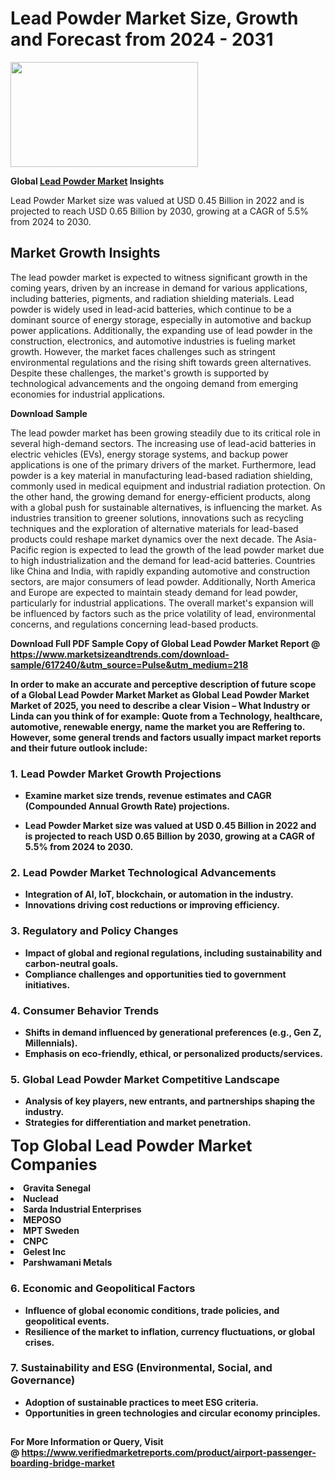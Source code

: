 <H1>Lead Powder Market Size, Growth and Forecast from 2024 - 2031</H1><img class="aligncenter size-medium wp-image-584254" src="https://thirdeyenews.in/wp-content/uploads/2024/09/Global-Market-Research-300x168.jpeg" alt="" width="300" height="168" /><p><strong>Global&nbsp;<a href="https://www.marketsizeandtrends.com/download-sample/617240/&amp;utm_source=Pulse&amp;utm_medium=218">Lead Powder Market</a> Insights</strong></p><p>Lead Powder Market size was valued at USD 0.45 Billion in 2022 and is projected to reach USD 0.65 Billion by 2030, growing at a CAGR of 5.5% from 2024 to 2030.</p><p><h2>Market Growth Insights</h2> <p>The lead powder market is expected to witness significant growth in the coming years, driven by an increase in demand for various applications, including batteries, pigments, and radiation shielding materials. Lead powder is widely used in lead-acid batteries, which continue to be a dominant source of energy storage, especially in automotive and backup power applications. Additionally, the expanding use of lead powder in the construction, electronics, and automotive industries is fueling market growth. However, the market faces challenges such as stringent environmental regulations and the rising shift towards green alternatives. Despite these challenges, the market's growth is supported by technological advancements and the ongoing demand from emerging economies for industrial applications.</p> <p><strong>Download Sample</strong></p> <p>The lead powder market has been growing steadily due to its critical role in several high-demand sectors. The increasing use of lead-acid batteries in electric vehicles (EVs), energy storage systems, and backup power applications is one of the primary drivers of the market. Furthermore, lead powder is a key material in manufacturing lead-based radiation shielding, commonly used in medical equipment and industrial radiation protection. On the other hand, the growing demand for energy-efficient products, along with a global push for sustainable alternatives, is influencing the market. As industries transition to greener solutions, innovations such as recycling techniques and the exploration of alternative materials for lead-based products could reshape market dynamics over the next decade. The Asia-Pacific region is expected to lead the growth of the lead powder market due to high industrialization and the demand for lead-acid batteries. Countries like China and India, with rapidly expanding automotive and construction sectors, are major consumers of lead powder. Additionally, North America and Europe are expected to maintain steady demand for lead powder, particularly for industrial applications. The overall market's expansion will be influenced by factors such as the price volatility of lead, environmental concerns, and regulations concerning lead-based products. <p><strong></p><p><span class=""><strong>Download Full PDF Sample Copy of Global Lead Powder Market Report</strong> @ <a href="https://www.marketsizeandtrends.com/download-sample/617240/&amp;utm_source=Pulse&amp;utm_medium=218" target="_blank">https://www.marketsizeandtrends.com/download-sample/617240/&amp;utm_source=Pulse&amp;utm_medium=218</a></span></p><p>In order to make an accurate and perceptive description of future scope of a Global&nbsp;Lead Powder Market Market as Global&nbsp;Lead Powder Market Market of 2025, you need to describe a clear Vision &ndash; What Industry or Linda can you think of for example: Quote from a Technology, healthcare, automotive, renewable energy, name the market you are Reffering to. However, some general trends and factors usually impact market reports and their future outlook include:</p><h3>1.&nbsp;<strong>Lead Powder Market Growth Projections</strong></h3><ul><li>Examine market size trends, revenue estimates and CAGR (Compounded Annual Growth Rate) projections.</li><li><p>Lead Powder Market size was valued at USD 0.45 Billion in 2022 and is projected to reach USD 0.65 Billion by 2030, growing at a CAGR of 5.5% from 2024 to 2030.</p></li></ul><h3>2.&nbsp;<strong>Lead Powder Market Technological Advancements</strong></h3><ul><li>Integration of AI, IoT, blockchain, or automation in the industry.</li><li>Innovations driving cost reductions or improving efficiency.</li></ul><h3>3.&nbsp;<strong>Regulatory and Policy Changes</strong></h3><ul><li>Impact of global and regional regulations, including sustainability and carbon-neutral goals.</li><li>Compliance challenges and opportunities tied to government initiatives.</li></ul><h3>4.&nbsp;<strong>Consumer Behavior Trends</strong></h3><ul><li>Shifts in demand influenced by generational preferences (e.g., Gen Z, Millennials).</li><li>Emphasis on eco-friendly, ethical, or personalized products/services.</li></ul><h3>5.&nbsp;<strong>Global Lead Powder Market Competitive Landscape</strong></h3><ul><li>Analysis of key players, new entrants, and partnerships shaping the industry.</li><li>Strategies for differentiation and market penetration.</li></ul><p data-pm-slice="1 1 []"><span style="color: inherit; font-family: inherit; font-size: 25px;">Top Global Lead Powder Market Companies</span></p><div class="" data-test-id=""><p><li>Gravita Senegal</li><li> Nuclead</li><li> Sarda Industrial Enterprises</li><li> MEPOSO</li><li> MPT Sweden</li><li> CNPC</li><li> Gelest Inc</li><li> Parshwamani Metals</li></p></div><h3>6.&nbsp;<strong>Economic and Geopolitical Factors</strong></h3><ul><li>Influence of global economic conditions, trade policies, and geopolitical events.</li><li>Resilience of the market to inflation, currency fluctuations, or global crises.</li></ul><h3>7.&nbsp;<strong>Sustainability and ESG (Environmental, Social, and Governance)</strong></h3><ul><li>Adoption of sustainable practices to meet ESG criteria.</li><li>Opportunities in green technologies and circular economy principles.</li></ul><h2><strong style="font-size: 14px;">For More Information or Query, Visit @&nbsp;</strong><a style="background-color: #ffffff; font-size: 14px;" href="https://www.marketsizeandtrends.com/report/lead-powder-market/" target="_blank">https://www.verifiedmarketreports.com/product/airport-passenger-boarding-bridge-market</a></h2>
